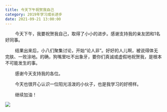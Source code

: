 ```yaml
---
title: 今天下午祝贺我自己
category: 2019年学习成长进步
date: 2021-09-21 13:00:00
---
```


        今天下午，我要祝贺我自己，取得了小小的进步。感谢支持我的亲友团和1名好同事。

        结果出来后，小八们聚集讨论，开始“论人非”。好好的人儿啊，被说得体无完肤、一败涂地。的确，狗嘴里吐不出象牙，要你们真诚或虚假地祝贺我，是根本不可能发生的事。

        感谢今天支持我的各位。

        今天也很开心认识一位阳光活泼的小伙子，也是我学习的好榜样。

        继续加油！

![](https://markdown-1301532546.cos.ap-guangzhou.myqcloud.com/peipei_blog/20210921145800.jpeg)